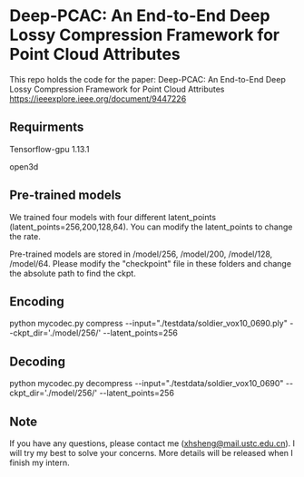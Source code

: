 # Deep-PCAC: An End-to-End Deep Lossy Compression Framework for Point Cloud Attributes
This repo holds the code for the paper:
Deep-PCAC: An End-to-End Deep Lossy Compression Framework for Point Cloud Attributes https://ieeexplore.ieee.org/document/9447226

## Requirments
Tensorflow-gpu 1.13.1

open3d

## Pre-trained models
We trained four models with four different latent_points (latent_points=256,200,128,64). You can modify the latent_points to change the rate.

Pre-trained models are stored in /model/256, /model/200, /model/128, /model/64. Please modify the "checkpoint" file in these folders and change the absolute path to find the ckpt.

## Encoding
python mycodec.py compress --input="./testdata/soldier_vox10_0690.ply" --ckpt_dir='./model/256/' --latent_points=256
## Decoding
python mycodec.py decompress --input="./testdata/soldier_vox10_0690" --ckpt_dir='./model/256/' --latent_points=256

## Note
If you have any questions, please contact me (xhsheng@mail.ustc.edu.cn). I will try my best to solve your concerns. More details will be released when I finish my intern.

